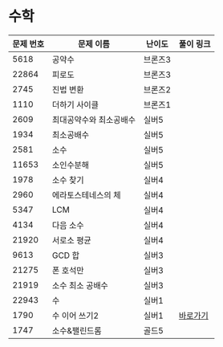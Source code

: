 # 수학

문제 번호 | 문제 이름 | 난이도 | 풀이 링크
---|---|---|---
5618 | 공약수 | 브론즈3 | 
22864 | 피로도 | 브론즈3 |
2745 | 진법 변환 | 브론즈2 |
1110 | 더하기 사이클 | 브론즈1 |
2609 | 최대공약수와 최소공배수 | 실버5 |
1934 | 최소공배수 | 실버5 | 
2581 | 소수 | 실버5 |
11653 | 소인수분해 | 실버5 |
1978 | 소수 찾기 | 실버4 |
2960 | 에라토스테네스의 체 | 실버4 |
5347 | LCM | 실버4 |
4134 | 다음 소수 | 실버4 |
21920 | 서로소 평균 | 실버4 |
9613 | GCD 합 | 실버3 |
21275 | 폰 호석만 | 실버3 |
21919 | 소수 최소 공배수 | 실버3 |
22943 | 수 | 실버1 |
1790 | 수 이어 쓰기2 | 실버1 | [바로가기](https://github.com/ap3334/baekjoon/blob/main/%EC%88%98%ED%95%99/1790.cpp)
1747 | 소수&팰린드롬 | 골드5 |
